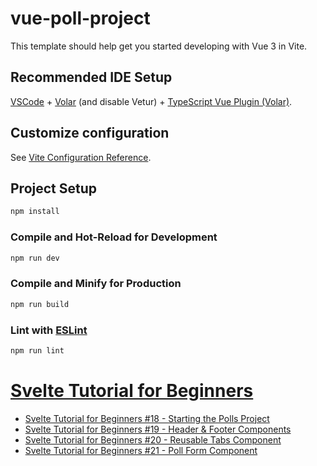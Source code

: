 # vue-poll-project

This template should help get you started developing with Vue 3 in Vite.

## Recommended IDE Setup

[VSCode](https://code.visualstudio.com/) + [Volar](https://marketplace.visualstudio.com/items?itemName=Vue.volar) (and disable Vetur) + [TypeScript Vue Plugin (Volar)](https://marketplace.visualstudio.com/items?itemName=Vue.vscode-typescript-vue-plugin).

## Customize configuration

See [Vite Configuration Reference](https://vitejs.dev/config/).

## Project Setup

```sh
npm install
```

### Compile and Hot-Reload for Development

```sh
npm run dev
```

### Compile and Minify for Production

```sh
npm run build
```

### Lint with [ESLint](https://eslint.org/)

```sh
npm run lint
```

# [Svelte Tutorial for Beginners](https://www.youtube.com/playlist?list=PL4cUxeGkcC9hlbrVO_2QFVqVPhlZmz7tO)
* [Svelte Tutorial for Beginners #18 - Starting the Polls Project](https://www.youtube.com/watch?v=f0v5WcrU_vM&list=PL4cUxeGkcC9hlbrVO_2QFVqVPhlZmz7tO&index=18)
* [Svelte Tutorial for Beginners #19 - Header & Footer Components](https://www.youtube.com/watch?v=xwiER0u9YS0&list=PL4cUxeGkcC9hlbrVO_2QFVqVPhlZmz7tO&index=19)
* [Svelte Tutorial for Beginners #20 - Reusable Tabs Component](https://www.youtube.com/watch?v=U8cM_jhmDxA&list=PL4cUxeGkcC9hlbrVO_2QFVqVPhlZmz7tO&index=20)
* [Svelte Tutorial for Beginners #21 - Poll Form Component](https://www.youtube.com/watch?v=Cv8vo4ZBy2E&list=PL4cUxeGkcC9hlbrVO_2QFVqVPhlZmz7tO&index=21)